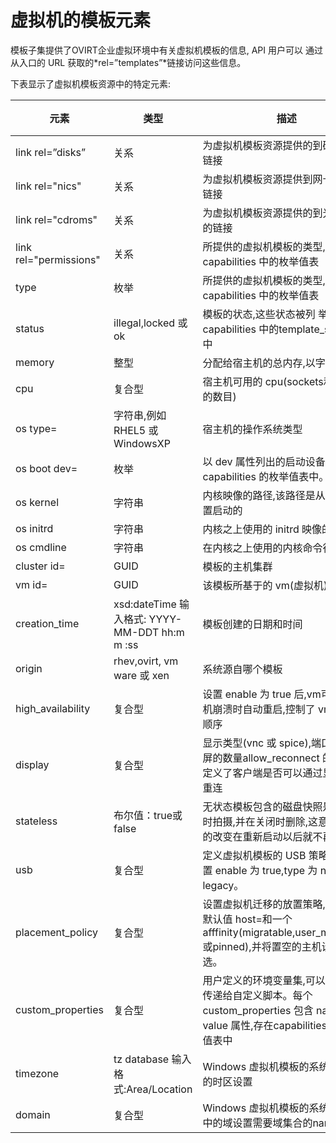 # 虚拟机的模板元素

模板子集提供了OVIRT企业虚拟环境中有关虚拟机模板的信息, API 用户可以
通过从入口的 URL 获取的*rel=”templates”*链接访问这些信息。

下表显示了虚拟机模板资源中的特定元素:

|元素|类型|描述|属性|
|----|----|----|----|
|link rel=”disks”|关系|为虚拟机模板资源提供的到磁盘子集链接||
|link rel="nics"|关系|为虚拟机模板资源提供到网卡子集的链接||
|link rel="cdroms"|关系|为虚拟机模板资源提供的到光盘子集的链接||
|link rel="permissions"|关系|所提供的虚拟机模板的类型,是存在 capabilities 中的枚举值表||
|type|枚举|所提供的虚拟机模板的类型,是存在 capabilities 中的枚举值表||
|status|illegal,locked 或 ok|模板的状态,这些状态被列 举在 capabilities 中的template\_states 表中||
|memory|整型|分配给宿主机的总内存,以字节计算||
|cpu|复合型|宿主机可用的 cpu(sockets和 cores 的数目)||
|os type=|字符串,例如RHEL5 或WindowsXP|宿主机的操作系统类型||
|os boot dev=|枚举|以 dev 属性列出的启动设备,存在 capabilities 的枚举值表中。||
|os kernel|字符串|内核映像的路径,该路径是从模板中配置启动的||
|os initrd|字符串|内核之上使用的 initrd 映像的路径||
|os cmdline|字符串|在内核之上使用的内核命令行参数||
|cluster id=|GUID|模板的主机集群||
|vm id=|GUID|该模板所基于的 vm(虚拟机)||
|creation\_time|xsd:dateTime 输入格式: YYYY-MM-DDT hh:m m :ss|模板创建的日期和时间||
|origin|rhev,ovirt, vm ware 或 xen|系统源自哪个模板||
|high\_availability|复合型|设置 enable 为 true 后,vm可以在主机崩溃时自动重启,控制了 vm 启动的顺序||
|display|复合型|显示类型(vnc 或 spice),端口和显示屏的数量allow\_reconnect 的布尔值定义了客户端是否可以通过显示进行重连||
|stateless|布尔值：true或false|无状态模板包含的磁盘快照是在启动时拍摄,并在关闭时删除,这意味着状态的改变在重新启动以后就不再存在||
|usb|复合型|定义虚拟机模板的 USB 策略,需要设置 enable 为 true,type 为 native 或 legacy。||
|placement\_policy|复合型|设置虚拟机迁移的放置策略,需要一个默认值 host=和一个 afffinity(migratable,user\_migratable 或pinned),并将置空的主机设置为首选。||
|custom\_properties|复合型|用户定义的环境变量集,可以作为参数传递给自定义脚本。每个custom\_properties 包含 name和 value 属性,存在capabilities 中的枚举值表中||
|timezone|tz database 输入格式:Area/Location|Windows 虚拟机模板的系统准备工具的时区设置||
|domain|复合型|Windows 虚拟机模板的系统准备工具中的域设置需要域集合的name||


